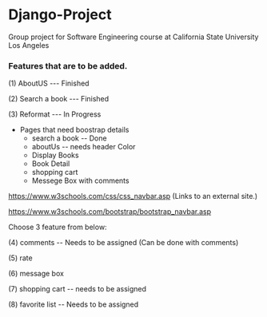 # Django-Project
Group project for Software Engineering course at California State University Los Angeles

### Features that are to be added.
(1) AboutUS --- Finished  

(2) Search a book --- Finished

(3) Reformat --- In Progress

+ Pages that need boostrap details
    + search a book -- Done
    + aboutUs -- needs header Color
    + Display Books
    + Book Detail
    + shopping cart
    + Messege Box with comments

https://www.w3schools.com/css/css_navbar.asp (Links to an external site.)

https://www.w3schools.com/bootstrap/bootstrap_navbar.asp

 

Choose 3 feature from below:

(4) comments -- Needs to be assigned (Can be done with comments)

(5) rate

(6) message box

(7) shopping cart -- needs to be assigned

(8) favorite list -- Needs to be assigned
